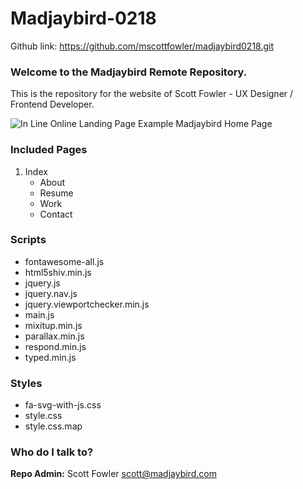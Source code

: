 # Madjaybird-0218 #

Github link: <https://github.com/mscottfowler/madjaybird0218.git>

### Welcome to the Madjaybird Remote Repository.

This is the repository for the website of Scott Fowler - UX Designer / Frontend Developer.

![In Line Online Landing Page](https://www.madjaybird.com/assets/git-images/madjaybird-home.png "Example Madjaybird Home Page Photo")
Example Madjaybird Home Page

### Included Pages
1. Index
    + About
    + Resume
    + Work
    + Contact

### Scripts
+ fontawesome-all.js
+ html5shiv.min.js
+ jquery.js
+ jquery.nav.js
+ jquery.viewportchecker.min.js
+ main.js
+ mixitup.min.js
+ parallax.min.js
+ respond.min.js
+ typed.min.js

### Styles
 + fa-svg-with-js.css
  + style.css
  + style.css.map

### Who do I talk to? ###

**Repo Admin:** Scott Fowler [scott@madjaybird.com](mailto:scott@madjaybird.com)